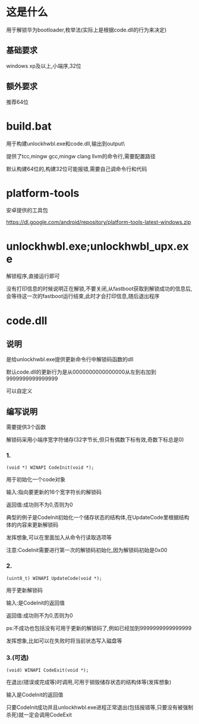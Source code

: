 # 这是什么

用于解锁华为bootloader,枚举法(实际上是根据code.dll的行为来决定)

## 基础要求

windows xp及以上,小端序,32位

## 额外要求

推荐64位

# build.bat

用于构建unlockhwbl.exe和code.dll,输出到output\

提供了tcc,mingw gcc,mingw clang llvm的命令行,需要配置路径

默认构建64位的,构建32位可能报错,需要自己调命令行和代码

# platform-tools

安卓提供的工具包

https://dl.google.com/android/repository/platform-tools-latest-windows.zip

# unlockhwbl.exe;unlockhwbl_upx.exe

解锁程序,直接运行即可

没有打印信息的时候说明正在解锁,不要关闭,从fastboot获取到解锁成功的信息后,会等待这一次的fastboot运行结束,此时才会打印信息,随后退出程序

# code.dll

## 说明

是给unlockhwbl.exe提供更新命令行中解锁码函数的dll

默认code.dll的更新行为是从0000000000000000从左到右加到9999999999999999

可以自定义

## 编写说明

需要提供3个函数

解锁码采用小端序宽字符储存(32字节长,但只有偶数下标有效,奇数下标总是0)

### 1.

```c_cpp
(void *) WINAPI CodeInit(void *);
```

用于初始化一个code对象

输入:指向要更新的16个宽字符长的解锁码

返回值:成功则不为0,否则为0

典型的例子是CodeInit初始化一个储存状态的结构体,在UpdateCode里根据结构体的内容来更新解锁码

发挥想象,可以在里面加入从命令行读取选项等

注意:CodeInit需要进行第一次的解锁码初始化,因为解锁码初始是0x00

### 2.

```c_cpp
(uint8_t) WINAPI UpdateCode(void *);
```

用于更新解锁码

输入:是CodeInit的返回值

返回值:成功则不为0,否则为0

ps:不成功也包括没有可用于更新的解锁码了,例如已经加到9999999999999999

发挥想象,比如可以在失败时将当前状态写入磁盘等

### 3.(可选)

```c_cpp
(void) WINAPI CodeExit(void *);
```

在退出(错误或完成等)时调用,可用于销毁储存状态的结构体等(发挥想象)

输入是CodeInit的返回值

只要CodeInit成功并且unlockhwbl.exe进程正常退出(包括报错等,只要没有被强制杀死)就一定会调用CodeExit
